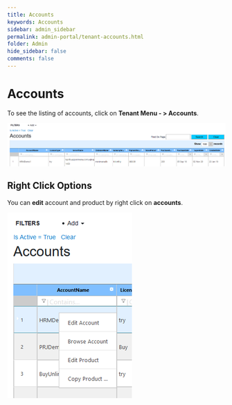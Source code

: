 ```yaml
---
title: Accounts
keywords: Accounts
sidebar: admin_sidebar
permalink: admin-portal/tenant-accounts.html
folder: Admin
hide_sidebar: false
comments: false
---
```


# Accounts

To see the listing of accounts, click on **Tenant Menu - > Accounts**.

![](/images/TenAccounts.png)

## Right Click Options

You can **edit** account and product by right click on **accounts**.

![](/images/TenAccountsRightClick.png)
